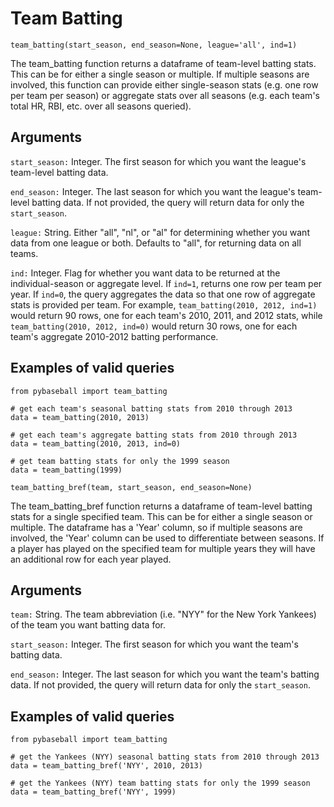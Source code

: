 # Team Batting

`team_batting(start_season, end_season=None, league='all', ind=1)`

The team_batting function returns a dataframe of team-level batting stats. This can be for either a single season or multiple. If multiple seasons are involved, this function can provide either single-season stats (e.g. one row per team per season) or aggregate stats over all seasons (e.g. each team's total HR, RBI, etc. over all seasons queried). 

## Arguments
`start_season:` Integer. The first season for which you want the league's team-level batting data.

`end_season:` Integer. The last season for which you want the league's team-level batting data. If not provided, the query will return data for only the `start_season`.  

`league:` String. Either "all", "nl", or "al" for determining whether you want data from one league or both. Defaults to "all", for returning data on all teams. 

`ind:` Integer. Flag for whether you want data to be returned at the individual-season or aggregate level. If `ind=1`, returns one row per team per year. If `ind=0`, the query aggregates the data so that one row of aggregate stats is provided per team. For example, `team_batting(2010, 2012, ind=1)` would return 90 rows, one for each team's 2010, 2011, and 2012 stats, while `team_batting(2010, 2012, ind=0)` would return 30 rows, one for each team's aggregate 2010-2012 batting performance.

## Examples of valid queries

~~~~
from pybaseball import team_batting

# get each team's seasonal batting stats from 2010 through 2013
data = team_batting(2010, 2013)

# get each team's aggregate batting stats from 2010 through 2013
data = team_batting(2010, 2013, ind=0)

# get team batting stats for only the 1999 season
data = team_batting(1999)
~~~~

`team_batting_bref(team, start_season, end_season=None)`

The team_batting_bref function returns a dataframe of team-level batting stats for a single specified team. This can be for either a single season or multiple. The dataframe has a 'Year' column, so if multiple seasons are involved, the 'Year' column can be used to differentiate between seasons. If a player has played on the specified team for multiple years they will have an additional row for each year played.

## Arguments
`team:` String. The team abbreviation (i.e. "NYY" for the New York Yankees) of the team you want batting data for.

`start_season:` Integer. The first season for which you want the team's batting data.

`end_season:` Integer. The last season for which you want the team's batting data. If not provided, the query will return data for only the `start_season`.

## Examples of valid queries

~~~~
from pybaseball import team_batting

# get the Yankees (NYY) seasonal batting stats from 2010 through 2013
data = team_batting_bref('NYY', 2010, 2013)

# get the Yankees (NYY) team batting stats for only the 1999 season
data = team_batting_bref('NYY', 1999)
~~~~
